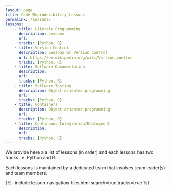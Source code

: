 ```yaml
---
layout: page
title: Code Reproducibility Lessons
permalink: /lessons/
lessons:
    - title: Literate Programming
      description: Lessons
      url:
      tracks: [Python, R]
    - title: Version Control
      description: Lessons on Version Control
      url: https://en.wikipedia.org/wiki/Version_control
      tracks: [Python, R]
    - title: Software Documentation
      description: 
      url: 
      tracks: [Python, R]
    - title: Software Testing
      description: Object oriented programming
      url: 
      tracks: [Python, R]
    - title: Containers
      description: Object oriented programming
      url: 
      tracks: [Python, R]
    - title: Continuous Integration/Deployment
      description:
      url: 
      tracks: [Python, R]
---
```


<p>We provide here a a list of lessons (in order) and each lessons has two tracks i.e. Python and R.</p>

<p>Each lessons is maintained by a dedicated team that involves team leader(s) and team members.</p>


{%- include lesson-navigation-tiles.html search=true tracks=true  %}
